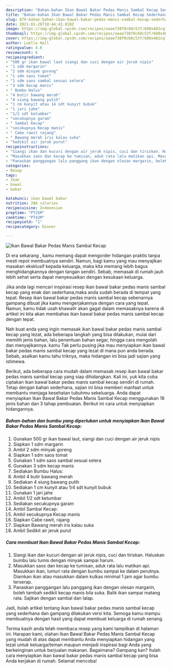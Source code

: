 ```yaml
---
description: "Bahan-bahan Ikan Bawal Bakar Pedas Manis Sambal Kecap Sederhana Untuk Jualan"
title: "Bahan-bahan Ikan Bawal Bakar Pedas Manis Sambal Kecap Sederhana Untuk Jualan"
slug: 879-bahan-bahan-ikan-bawal-bakar-pedas-manis-sambal-kecap-sederhana-untuk-jualan
date: 2021-01-26T18:44:43.818Z
image: https://img-global.cpcdn.com/recipes/aaae738f0c68c53f/680x482cq70/ikan-bawal-bakar-pedas-manis-sambal-kecap-foto-resep-utama.jpg
thumbnail: https://img-global.cpcdn.com/recipes/aaae738f0c68c53f/680x482cq70/ikan-bawal-bakar-pedas-manis-sambal-kecap-foto-resep-utama.jpg
cover: https://img-global.cpcdn.com/recipes/aaae738f0c68c53f/680x482cq70/ikan-bawal-bakar-pedas-manis-sambal-kecap-foto-resep-utama.jpg
author: Luella Hall
ratingvalue: 4.6
reviewcount: 6
recipeingredient:
- "500 gr ikan bawal laut siangi dan cuci dengan air jeruk nipis"
- "1 sdm margarin"
- "2 sdm minyak goreng"
- "1 sdm saos tomat"
- "1 sdm saos sambal sesuai selera"
- "3 sdm kecap manis"
- " Bumbu Halus"
- "4 butir bawang merah"
- "4 siung bawang putih"
- "1 cm kunyit atau 14 sdt kunyit bubuk"
- "1 jari jahe"
- "1/2 sdt ketumbar"
- "secukupnya garam"
- " Sambal Kecap"
- "secukupnya Kecap manis"
- " Cabe rawit rajang"
- " Bawang merah iris kalau suka"
- "Sedikit air jeruk purut"
recipeinstructions:
- "Siangi ikan dan kucuri dengan air jeruk nipis, cuci dan tiriskan. Haluskan bumbu lalu tumis dengan minyak sampai harum."
- "Masukkan saos dan kecap ke tumisan, aduk rata lalu matikan api. Masukkan ikan, lumuri rata dengan bumbu sampai ke dalam perutnya. Diamkan ikan atau masukkan dalam kulkas minimal 1 jam agar bumbu terserap."
- "Panaskan panggangan lalu panggang ikan dengan olesan margarin, boleh tambah sedikit kecap manis bila suka. Balik ikan sampai matang rata. Sajikan dengan sambal dan lalap."
categories:
- Resep
tags:
- ikan
- bawal
- bakar

katakunci: ikan bawal bakar 
nutrition: 288 calories
recipecuisine: Indonesian
preptime: "PT25M"
cooktime: "PT42M"
recipeyield: "1"
recipecategory: Dinner

---
```



![Ikan Bawal Bakar Pedas Manis Sambal Kecap](https://img-global.cpcdn.com/recipes/aaae738f0c68c53f/680x482cq70/ikan-bawal-bakar-pedas-manis-sambal-kecap-foto-resep-utama.jpg)

Di era  sekarang , kamu memang dapat mengorder hidangan praktis tanpa mesti repot membuatnya sendiri. Namun, bagi kamu yang mau menyajikan masakan eksklusif kepada keluarga, maka kita memang lebih bagus menghidangkannya dengan tangan sendiri. Sebab, memasak di rumah jauh lebih sehat serta dapat menyesuaikan dengan kesukaan keluarga.

Jika anda lagi mencari inspirasi resep ikan bawal bakar pedas manis sambal kecap yang enak dan sederhana,maka anda sudah berada di tempat yang tepat. Resep ikan bawal bakar pedas manis sambal kecap  sebenarnya gampang dibuat jika kamu mengerjakannya dengan cara yang tepat. Namun, kamu tidak usah khawatir akan gagal dalam memasaknya 
karena di artikel ini kita akan membahas ikan bawal bakar pedas manis sambal kecap dengan tepat.  



Nah buat anda yang ingin memasak ikan bawal bakar pedas manis sambal kecap yang lezat, ada beberapa langkah yang bisa dilakukan, mulai dari memilih jenis bahan, lalu penentuan bahan segar, hingga cara mengolah dan menyajikannya. kamu Tak perlu pusing jika mau menyiapkan ikan bawal bakar pedas manis sambal kecap yang lezat di mana pun anda berada. Sebab, asalkan kamu  tahu triknya, maka hidangan ini bisa jadi sajian yang istimewa.

Berikut, ada beberapa cara mudah dalam memasak resep ikan bawal bakar pedas manis sambal kecap yang siap dihidangkan. Kali ini, yuk kita coba ciptakan ikan bawal bakar pedas manis sambal kecap sendiri di rumah. Tetap dengan bahan sederhana, sajian ini bisa memberi manfaat untuk membantu menjaga kesehatan tubuhmu sekeluarga. Anda dapat menyiapkan Ikan Bawal Bakar Pedas Manis Sambal Kecap menggunakan 18 jenis bahan dan 3 tahap pembuatan. Berikut ini cara untuk menyiapkan hidangannya.

<!--inarticleads1-->

##### Bahan-bahan dan bumbu yang diperlukan untuk menyiapkan Ikan Bawal Bakar Pedas Manis Sambal Kecap:

1. Gunakan 500 gr ikan bawal laut, siangi dan cuci dengan air jeruk nipis
1. Siapkan 1 sdm margarin
1. Ambil 2 sdm minyak goreng
1. Siapkan 1 sdm saos tomat
1. Gunakan 1 sdm saos sambal sesuai selera
1. Gunakan 3 sdm kecap manis
1. Sediakan  Bumbu Halus:
1. Ambil 4 butir bawang merah
1. Sediakan 4 siung bawang putih
1. Sediakan 1 cm kunyit atau 1/4 sdt kunyit bubuk
1. Gunakan 1 jari jahe
1. Ambil 1/2 sdt ketumbar
1. Sediakan secukupnya garam
1. Ambil  Sambal Kecap:
1. Ambil secukupnya Kecap manis
1. Siapkan  Cabe rawit, rajang
1. Siapkan  Bawang merah iris kalau suka
1. Ambil Sedikit air jeruk purut




<!--inarticleads2-->

##### Cara membuat Ikan Bawal Bakar Pedas Manis Sambal Kecap:

1. Siangi ikan dan kucuri dengan air jeruk nipis, cuci dan tiriskan. Haluskan bumbu lalu tumis dengan minyak sampai harum.
1. Masukkan saos dan kecap ke tumisan, aduk rata lalu matikan api. Masukkan ikan, lumuri rata dengan bumbu sampai ke dalam perutnya. Diamkan ikan atau masukkan dalam kulkas minimal 1 jam agar bumbu terserap.
1. Panaskan panggangan lalu panggang ikan dengan olesan margarin, boleh tambah sedikit kecap manis bila suka. Balik ikan sampai matang rata. Sajikan dengan sambal dan lalap.




Jadi, itulah artikel tentang  ikan bawal bakar pedas manis sambal kecap  yang sederhana dan gampang dilakukan versi kita. Semoga kamu mampu membuatnya dengan hasil yang dapat membuat keluarga di rumah senang. 

Terima kasih anda telah membaca resep yang kami tampilkan di halaman ini. Harapan kami, olahan  Ikan Bawal Bakar Pedas Manis Sambal Kecap yang mudah di atas dapat membantu Anda menyiapkan hidangan yang lezat untuk keluarga/teman maupun menjadi inspirasi bagi Anda yang berkeinginan untuk berjualan makanan. Bagaimana? Gampang kan? Itulah cara menyiapkan ikan bawal bakar pedas manis sambal kecap yang bisa Anda kerjakan di rumah. Selamat mencoba!


